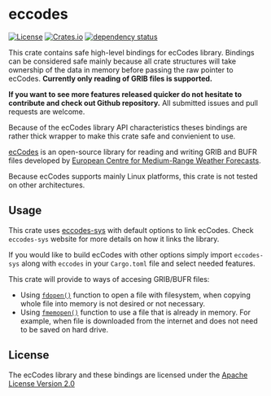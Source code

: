 # eccodes

[![License](https://img.shields.io/github/license/ScaleWeather/eccodes)](https://choosealicense.com/licenses/apache-2.0/)
[![Crates.io](https://img.shields.io/crates/v/eccodes)](https://crates.io/crates/eccodes)
[![dependency status](https://deps.rs/crate/eccodes/0.0.2/status.svg)](https://deps.rs/crate/eccodes)

This crate contains safe high-level bindings for ecCodes library. Bindings can be considered safe mainly because all crate structures will take ownership of the data in memory before passing the raw pointer to ecCodes. **Currently only reading of GRIB files is supported.**

**If you want to see more features released quicker do not hesitate to contribute and check out Github repository.** All submitted issues and pull requests are welcome.

Because of the ecCodes library API characteristics theses bindings are rather thick wrapper to make this crate safe and convienient to use.

[ecCodes](https://confluence.ecmwf.int/display/ECC/ecCodes+Home) is an open-source library for reading and writing GRIB and BUFR files developed by [European Centre for Medium-Range Weather Forecasts](https://www.ecmwf.int/).

Because ecCodes supports mainly Linux platforms, this crate is not tested on other architectures.

## Usage

This crate uses [eccodes-sys](https://crates.io/crates/eccodes-sys) with default options to link ecCodes. Check `eccodes-sys` website for more details on how it links the library.

If you would like to build ecCodes with other options simply import `eccodes-sys` along with `eccodes` in your `Cargo.toml` file and select needed features.

This crate will provide to ways of accesing GRIB/BUFR files:
- Using [`fdopen()`](https://man7.org/linux/man-pages/man3/fdopen.3.html) function to open a file with filesystem, when copying whole file into memory is not desired or not necessary.
- Using [`fmemopen()`](https://man7.org/linux/man-pages/man3/fmemopen.3.html) function to use a file that is already in memory. For example, when file is downloaded from the internet and does not need to be saved on hard drive.

## License

The ecCodes library and these bindings are licensed under the [Apache License Version 2.0](http://www.apache.org/licenses/LICENSE-2.0)

